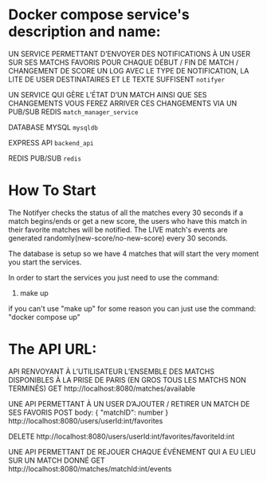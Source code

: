 # Docker compose service's description and name:

UN SERVICE PERMETTANT D’ENVOYER DES NOTIFICATIONS À UN USER SUR SES MATCHS FAVORIS POUR CHAQUE DÉBUT / FIN DE MATCH / CHANGEMENT DE SCORE UN LOG AVEC LE TYPE DE NOTIFICATION, LA LITE DE USER DESTINATAIRES ET LE TEXTE SUFFISENT
`notifyer`

UN SERVICE QUI GÈRE L’ÉTAT D’UN MATCH AINSI QUE SES CHANGEMENTS VOUS FEREZ ARRIVER CES CHANGEMENTS VIA UN PUB/SUB REDIS
`match_manager_service`

DATABASE MYSQL
`mysqldb`

EXPRESS API
`backend_api`

REDIS PUB/SUB
`redis`



# How To Start

The Notifyer checks the status of all the matches every 30 seconds if a match begins/ends or get a new score, the users who have this match
in their favorite matches will be notified. The LIVE match's events are generated randomly(new-score/no-new-score) every 30 seconds.

The database is setup so we have 4 matches that will start the very moment you start the services.

In order to start the services you just need to use the command:
1. make up

if you can't use "make up" for some reason you can just use the command: "docker compose up" 



# The API URL:

API RENVOYANT À L’UTILISATEUR L’ENSEMBLE DES MATCHS DISPONIBLES À LA PRISE DE PARIS (EN GROS TOUS LES MATCHS NON TERMINÉS)
GET
http://localhost:8080/matches/available


UNE API PERMETTANT À UN USER D’AJOUTER / RETIRER UN MATCH DE SES FAVORIS
POST
body: {
    "matchID": number
}
http://localhost:8080/users/userId:int/favorites


DELETE
http://localhost:8080/users/userId:int/favorites/favoriteId:int

UNE API PERMETTANT DE REJOUER CHAQUE ÉVÉNEMENT QUI A EU LIEU SUR UN MATCH DONNÉ
GET
http://localhost:8080/matches/matchId:int/events
